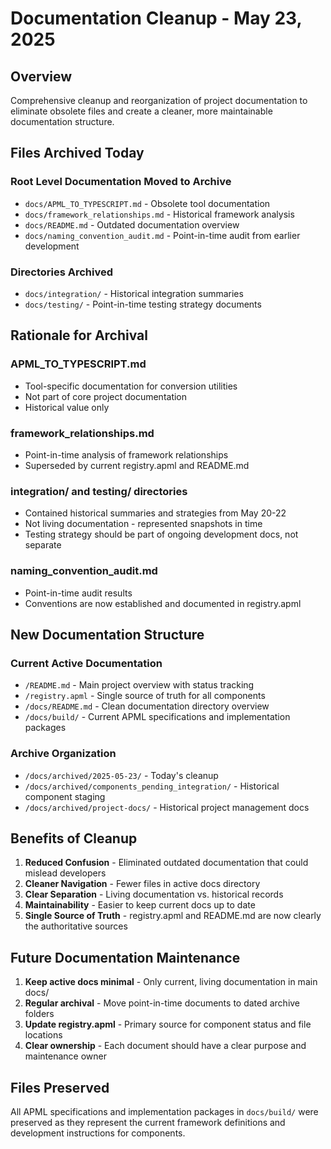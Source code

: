 # Documentation Cleanup - May 23, 2025

## Overview
Comprehensive cleanup and reorganization of project documentation to eliminate obsolete files and create a cleaner, more maintainable documentation structure.

## Files Archived Today

### Root Level Documentation Moved to Archive
- `docs/APML_TO_TYPESCRIPT.md` - Obsolete tool documentation
- `docs/framework_relationships.md` - Historical framework analysis  
- `docs/README.md` - Outdated documentation overview
- `docs/naming_convention_audit.md` - Point-in-time audit from earlier development

### Directories Archived
- `docs/integration/` - Historical integration summaries
- `docs/testing/` - Point-in-time testing strategy documents

## Rationale for Archival

### APML_TO_TYPESCRIPT.md
- Tool-specific documentation for conversion utilities
- Not part of core project documentation
- Historical value only

### framework_relationships.md  
- Point-in-time analysis of framework relationships
- Superseded by current registry.apml and README.md

### integration/ and testing/ directories
- Contained historical summaries and strategies from May 20-22
- Not living documentation - represented snapshots in time
- Testing strategy should be part of ongoing development docs, not separate

### naming_convention_audit.md
- Point-in-time audit results
- Conventions are now established and documented in registry.apml

## New Documentation Structure

### Current Active Documentation
- `/README.md` - Main project overview with status tracking
- `/registry.apml` - Single source of truth for all components  
- `/docs/README.md` - Clean documentation directory overview
- `/docs/build/` - Current APML specifications and implementation packages

### Archive Organization
- `/docs/archived/2025-05-23/` - Today's cleanup
- `/docs/archived/components_pending_integration/` - Historical component staging  
- `/docs/archived/project-docs/` - Historical project management docs

## Benefits of Cleanup

1. **Reduced Confusion** - Eliminated outdated documentation that could mislead developers
2. **Cleaner Navigation** - Fewer files in active docs directory
3. **Clear Separation** - Living documentation vs. historical records
4. **Maintainability** - Easier to keep current docs up to date
5. **Single Source of Truth** - registry.apml and README.md are now clearly the authoritative sources

## Future Documentation Maintenance

1. **Keep active docs minimal** - Only current, living documentation in main docs/
2. **Regular archival** - Move point-in-time documents to dated archive folders
3. **Update registry.apml** - Primary source for component status and file locations
4. **Clear ownership** - Each document should have a clear purpose and maintenance owner

## Files Preserved

All APML specifications and implementation packages in `docs/build/` were preserved as they represent the current framework definitions and development instructions for components.